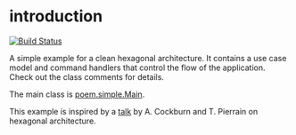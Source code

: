 # introduction
[![Build Status](https://travis-ci.org/bertilmuth/poem-hexagon.svg?branch=master)](https://travis-ci.org/bertilmuth/poem-hexagon)

A simple example for a clean hexagonal architecture.
It contains a use case model and command handlers that control the flow of the application.
Check out the class comments for details.

The main class is [poem.simple.Main](https://github.com/bertilmuth/poem-hexagon/blob/master/src/main/java/poem/simple/Main.java).

 This example is inspired by a [talk](https://www.youtube.com/watch?v=th4AgBcrEHA) by A. Cockburn and T. Pierrain on hexagonal architecture.
